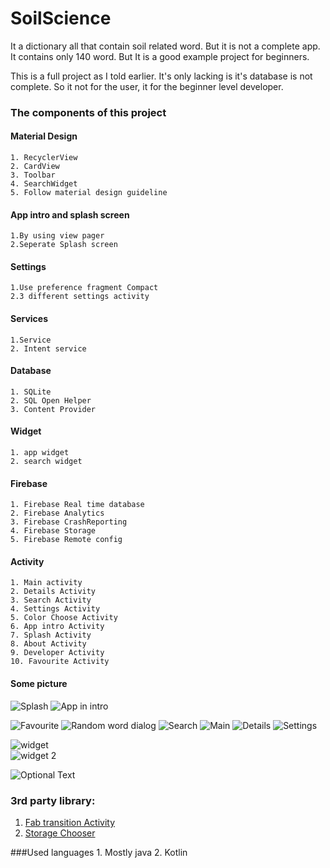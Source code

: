 # SoilScience
It a dictionary all that contain soil related word. But it is not a complete app. It contains only 140 word.
But It is a good example project for beginners.

This is a full project as I told earlier. It's only lacking is it's database is not complete. So it not for the user,
it for the beginner level developer.

### The components of this project

#### Material Design
    1. RecyclerView
    2. CardView
    3. Toolbar
    4. SearchWidget
    5. Follow material design guideline

#### App intro and splash screen
    1.By using view pager
    2.Seperate Splash screen

#### Settings
    1.Use preference fragment Compact
    2.3 different settings activity

#### Services
    1.Service
    2. Intent service

#### Database
    1. SQLite
    2. SQL Open Helper
    3. Content Provider

#### Widget
    1. app widget
    2. search widget

#### Firebase
    1. Firebase Real time database
    2. Firebase Analytics
    3. Firebase CrashReporting
    4. Firebase Storage
    5. Firebase Remote config

#### Activity
    1. Main activity
    2. Details Activity
    3. Search Activity
    4. Settings Activity
    5. Color Choose Activity
    6. App intro Activity
    7. Splash Activity
    8. About Activity
    9. Developer Activity
    10. Favourite Activity
    
#### Some picture
![Splash](http://url/to/img.png)
![App in intro](http://url/to/img.png)

![Favourite](http://url/to/img.png)
![Random word dialog](http://url/to/img.png)
![Search](http://url/to/img.png)
![Main](http://url/to/img.png)
![Details](http://url/to/img.png)
![Settings](http://url/to/img.png)

![widget](http://url/to/img.png)      
![widget 2](http://url/to/img.png)    

![Optional Text](../master/screensort/2017-09-25-23-59-05.png)

### 3rd party library:
1. [Fab transition Activity](https://github.com/coyarzun89/FabTransitionActivity)
2. [Storage Chooser](https://github.com/codekidX/storage-chooser)

###Used languages
    1. Mostly java
    2. Kotlin